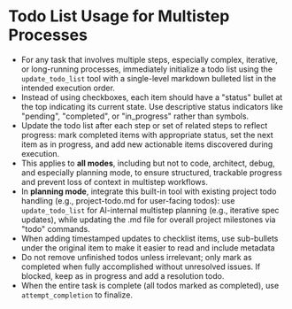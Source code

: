 # Todo List Usage for Multistep Processes

- For any task that involves multiple steps, especially complex, iterative, or long-running processes, immediately initialize a todo list using the `update_todo_list` tool with a single-level markdown bulleted list in the intended execution order.
- Instead of using checkboxes, each item should have a "status" bullet at the top indicating its current state. Use descriptive status indicators like "pending", "completed", or "in_progress" rather than symbols.
- Update the todo list after each step or set of related steps to reflect progress: mark completed items with appropriate status, set the next item as in progress, and add new actionable items discovered during execution.
- This applies to **all modes**, including but not to code, architect, debug, and especially planning mode, to ensure structured, trackable progress and prevent loss of context in multistep workflows.
- In **planning mode**, integrate this built-in tool with existing project todo handling (e.g., project-todo.md for user-facing todos): use `update_todo_list` for AI-internal multistep planning (e.g., iterative spec updates), while updating the .md file for overall project milestones via "todo" commands.
- When adding timestamped updates to checklist items, use sub-bullets under the original item to make it easier to read and include metadata
- Do not remove unfinished todos unless irrelevant; only mark as completed when fully accomplished without unresolved issues. If blocked, keep as in progress and add a resolution todo.
- When the entire task is complete (all todos marked as completed), use `attempt_completion` to finalize.